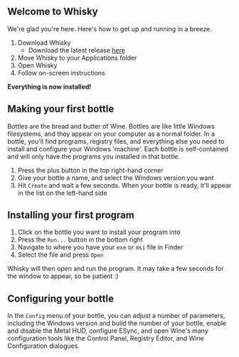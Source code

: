 ## Welcome to Whisky

We're glad you're here. Here's how to get up and running in a breeze.

1. Download Whisky
    - Download the latest release [here](https://github.com/IsaacMarovitz/Whisky/releases)
2. Move Whisky to your Applications folder
3. Open Whisky
4. Follow on-screen instructions

**Everything is now installed!**

## Making your first bottle

Bottles are the bread and butter of Wine. Bottles are like little Windows filesystems, and they appear on your computer as a normal folder. In a bottle, you'll find programs, registry files, and everything else you need to install and configure your Windows 'machine'. Each bottle is self-contained and will only have the programs you installed in that bottle.

1. Press the plus button in the top right-hand corner
2. Give your bottle a name, and select the Windows version you want
3. Hit `Create` and wait a few seconds. When your bottle is ready, it'll appear in the list on the left-hand side

## Installing your first program

1. Click on the bottle you want to install your program into
2. Press the `Run...` button in the bottom right
3. Navigate to where you have your `exe` or `msi` file in Finder
4. Select the file and press `Open`

Whisky will then open and run the program. It may take a few seconds for the window to appear, so be patient :)

## Configuring your bottle

In the `Config` menu of your bottle, you can adjust a number of parameters, including the Windows version and build the number of your bottle, enable and disable the Metal HUD, configure ESync, and open Wine's many configuration tools like the Control Panel, Registry Editor, and Wine Configuration dialogues.